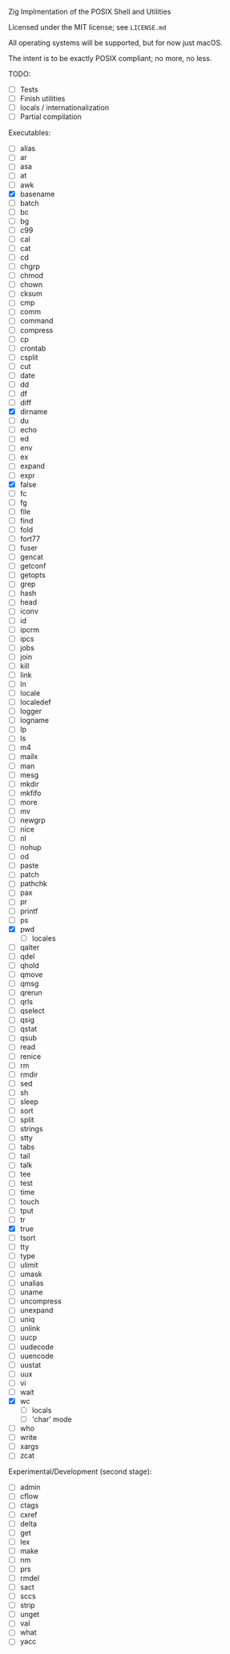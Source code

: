 Zig Implmentation of the POSIX Shell and Utilities

Licensed under the MIT license; see `LICENSE.md`

All operating systems will be supported, but for now just macOS.

The intent is to be exactly POSIX compliant; no more, no less.

TODO:
- [ ] Tests
- [ ] Finish utilities
- [ ] locals / internationalization
- [ ] Partial compilation

Executables:
- [ ] alias
- [ ] ar
- [ ] asa
- [ ] at
- [ ] awk
- [x] basename
- [ ] batch
- [ ] bc
- [ ] bg
- [ ] c99
- [ ] cal
- [ ] cat
- [ ] cd
- [ ] chgrp
- [ ] chmod
- [ ] chown
- [ ] cksum
- [ ] cmp
- [ ] comm
- [ ] command
- [ ] compress
- [ ] cp
- [ ] crontab
- [ ] csplit
- [ ] cut
- [ ] date
- [ ] dd
- [ ] df
- [ ] diff
- [x] dirname
- [ ] du
- [ ] echo
- [ ] ed
- [ ] env
- [ ] ex
- [ ] expand
- [ ] expr
- [x] false
- [ ] fc
- [ ] fg
- [ ] file
- [ ] find
- [ ] fold
- [ ] fort77
- [ ] fuser
- [ ] gencat
- [ ] getconf
- [ ] getopts
- [ ] grep
- [ ] hash
- [ ] head
- [ ] iconv
- [ ] id
- [ ] ipcrm
- [ ] ipcs
- [ ] jobs
- [ ] join
- [ ] kill
- [ ] link
- [ ] ln
- [ ] locale
- [ ] localedef
- [ ] logger
- [ ] logname
- [ ] lp
- [ ] ls
- [ ] m4
- [ ] mailx
- [ ] man
- [ ] mesg
- [ ] mkdir
- [ ] mkfifo
- [ ] more
- [ ] mv
- [ ] newgrp
- [ ] nice
- [ ] nl
- [ ] nohup
- [ ] od
- [ ] paste
- [ ] patch
- [ ] pathchk
- [ ] pax
- [ ] pr
- [ ] printf
- [ ] ps
- [x] pwd
    - [ ] locales
- [ ] qalter
- [ ] qdel
- [ ] qhold
- [ ] qmove
- [ ] qmsg
- [ ] qrerun
- [ ] qrls
- [ ] qselect
- [ ] qsig
- [ ] qstat
- [ ] qsub
- [ ] read
- [ ] renice
- [ ] rm
- [ ] rmdir
- [ ] sed
- [ ] sh
- [ ] sleep
- [ ] sort
- [ ] split
- [ ] strings
- [ ] stty
- [ ] tabs
- [ ] tail
- [ ] talk
- [ ] tee
- [ ] test
- [ ] time
- [ ] touch
- [ ] tput
- [ ] tr
- [x] true
- [ ] tsort
- [ ] tty
- [ ] type
- [ ] ulimit
- [ ] umask
- [ ] unalias
- [ ] uname
- [ ] uncompress
- [ ] unexpand
- [ ] uniq
- [ ] unlink
- [ ] uucp
- [ ] uudecode
- [ ] uuencode
- [ ] uustat
- [ ] uux
- [ ] vi
- [ ] wait
- [x] wc
    - [ ] locals
    - [ ] 'char' mode
- [ ] who
- [ ] write
- [ ] xargs
- [ ] zcat

Experimental/Development (second stage):
- [ ] admin
- [ ] cflow
- [ ] ctags
- [ ] cxref
- [ ] delta
- [ ] get
- [ ] lex
- [ ] make
- [ ] nm
- [ ] prs
- [ ] rmdel
- [ ] sact
- [ ] sccs
- [ ] strip
- [ ] unget
- [ ] val
- [ ] what
- [ ] yacc
